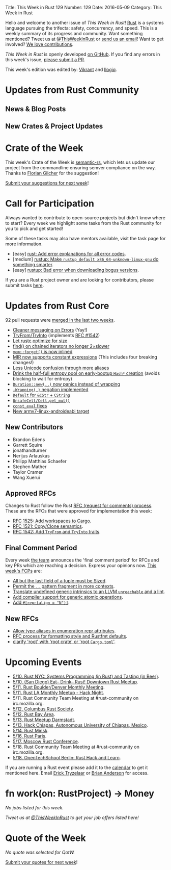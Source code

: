 Title: This Week in Rust 129
Number: 129
Date: 2016-05-09
Category: This Week in Rust

Hello and welcome to another issue of *This Week in Rust*!
[Rust](http://rust-lang.org) is a systems language pursuing the trifecta:
safety, concurrency, and speed. This is a weekly summary of its progress and
community. Want something mentioned? Tweet us at [@ThisWeekInRust](https://twitter.com/ThisWeekInRust) or [send us an
email](mailto:corey@octayn.net?subject=This%20Week%20in%20Rust%20Suggestion)!
Want to get involved? [We love
contributions](https://github.com/rust-lang/rust/blob/master/CONTRIBUTING.md).

*This Week in Rust* is openly developed [on GitHub](https://github.com/cmr/this-week-in-rust).
If you find any errors in this week's issue, [please submit a PR](https://github.com/cmr/this-week-in-rust/pulls).

This week's edition was edited by: [Vikrant](https://github.com/nasa42) and [llogiq](https://github.com/llogiq).

# Updates from Rust Community

## News & Blog Posts


## New Crates & Project Updates


# Crate of the Week

This week's Crate of the Week is [semantic-rs](https://github.com/semantic-rs/semantic-rs), which lets us update our project from the commandline ensuring semver compliance on the way. Thanks to [Florian Gilcher](https://users.rust-lang.org/users/skade) for the suggestion!

[Submit your suggestions for next week][submit_crate]!

[submit_crate]: https://users.rust-lang.org/t/crate-of-the-week/2704

# Call for Participation

Always wanted to contribute to open-source projects but didn't know where to start?
Every week we highlight some tasks from the Rust community for you to pick and get started!

Some of these tasks may also have mentors available, visit the task page for more information.

* [easy] [rust: Add error explanations for all error codes](https://github.com/rust-lang/rust/issues/32777).
* [medium] [rustup: Make `rustup default x86_64-unknown-linux-gnu` do something smarter](https://github.com/rust-lang-nursery/rustup.rs/issues/411).
* [easy] [rustup: Bad error when downloading bogus versions](https://github.com/rust-lang-nursery/rustup.rs/issues/390).

If you are a Rust project owner and are looking for contributors, please submit tasks [here][guidelines].

[guidelines]: https://users.rust-lang.org/t/twir-call-for-participation/4821

# Updates from Rust Core

92 pull requests were [merged in the last two weeks][merged].

[merged]: https://github.com/issues?q=is%3Apr+org%3Arust-lang+is%3Amerged+merged%3A2016-05-02..2016-05-09

* [Cleaner messaging on Errors](https://github.com/rust-lang/rust/pull/32756) (Yay!)
* [TryFrom/TryInto](https://github.com/rust-lang/rust/pull/33426) (implements [RFC #1542](https://github.com/rust-lang/rfcs/blob/master/text/1542-try-from.md))
* [Let rustc optimize for size](https://github.com/rust-lang/rust/pull/32386)
* [find() on chained iterators no longer 2×slower](https://github.com/rust-lang/rust/pull/33289)
* [`mem::forget()` is now inlined](https://github.com/rust-lang/rust/pull/33357)
* [MIR now supports constant expressions](https://github.com/rust-lang/rust/pull/33130) (This includes four breaking changes!)
* [Less Unicode confusion through more aliases](https://github.com/rust-lang/rust/pull/33128/files)
* [Drink the half-full entropy pool on early-bootup `Hash*` creation](https://github.com/rust-lang/rust/pull/33086) (avoids blocking to wait for entropy)
* [`Duration::new(..)` now panics instead of wrapping](https://github.com/rust-lang/rust/pull/33072)
* [`-Wrapping(_)` negation implemented](https://github.com/rust-lang/rust/pull/33067)
* [`Default` for `&CStr` + `CString`](https://github.com/rust-lang/rust/pull/32990)
* [`UnsafeCell/Cell.get_mut()`](https://github.com/rust-lang/rust/pull/32565)
* [`const_eval` fixes](https://github.com/rust-lang/rust/pull/33339)
* [New armv7-linux-androideabi target](https://github.com/rust-lang/rust/pull/33414)

## New Contributors

* Brandon Edens
* Garrett Squire
* jonathandturner
* Nerijus Arlauskas
* Philipp Matthias Schaefer
* Stephen Mather
* Taylor Cramer
* Wang Xuerui

## Approved RFCs

Changes to Rust follow the Rust [RFC (request for comments)
process](https://github.com/rust-lang/rfcs#rust-rfcs). These
are the RFCs that were approved for implementation this week:

* [RFC 1525: Add workspaces to Cargo](https://github.com/rust-lang/rfcs/pull/1525).
* [RFC 1521: Copy/Clone semantics](https://github.com/rust-lang/rfcs/pull/1521).
* [RFC 1542: Add `TryFrom` and `TryInto` traits](https://github.com/rust-lang/rfcs/pull/1542).

## Final Comment Period

Every week [the team](https://www.rust-lang.org/team.html) announces the
'final comment period' for RFCs and key PRs which are reaching a
decision. Express your opinions now. [This week's FCPs][fcp] are:

[fcp]: https://github.com/rust-lang/rfcs/labels/final-comment-period

* [All but the last field of a tuple must be Sized](https://github.com/rust-lang/rfcs/pull/1592).
* [Permit the `..` pattern fragment in more contexts](https://github.com/rust-lang/rfcs/pull/1492).
* [Translate undefined generic intrinsics to an LLVM `unreachable` and a lint](https://github.com/rust-lang/rfcs/pull/1478).
* [Add compiler support for generic atomic operations](https://github.com/rust-lang/rfcs/pull/1477).
* [Add `#[repr(align = "N")]`](https://github.com/rust-lang/rfcs/pull/1358).

## New RFCs

* [Allow type aliases in enumeration repr attributes](https://github.com/rust-lang/rfcs/pull/1605).
* [RFC process for formatting style and Rustfmt defaults](https://github.com/rust-lang/rfcs/pull/1607).
* [clarify 'root' with 'root crate' or 'root `Cargo.toml`'](https://github.com/rust-lang/rfcs/pull/1608).

# Upcoming Events

* [5/10. Rust NYC: Systems Programming (in Rust) and Tasting (in Beer)](http://www.meetup.com/Rust-NYC/events/230401806/).
* [5/10. (San Diego) Eat– Drink– Rust! Downtown Rust Meetup](http://www.meetup.com/San-Diego-Rust/events/230492925/).
* [5/11. Rust Boulder/Denver Monthly Meeting](http://www.meetup.com/Rust-Boulder-Denver/).
* [5/11. Rust LA Monthly Meetup - Hack Night](http://www.meetup.com/Rust-Los-Angeles/events/230365091/).
* 5/11. Rust Community Team Meeting at #rust-community on irc.mozilla.org.
* [5/12. Columbus Rust Society](http://www.meetup.com/columbus-rs/).
* [5/12. Rust Bay Area](http://www.meetup.com/Rust-Bay-Area/events/230624722/).
* [5/13. Rust Meetup Darmstadt](http://www.meetup.com/de-DE/Rust-Rhein-Main/events/230396961/).
* [5/13. Hack Chiapas, Autonomous University of Chiapas, Mexico](http://hackchiapas.com/).
* [5/14. Rust Minsk](http://www.meetup.com/Rust-%D0%B2-%D0%9C%D0%B8%D0%BD%D1%81%D0%BA%D0%B5/events/229283305/).
* [5/16. Rust Paris](http://www.meetup.com/Rust-Paris).
* [5/17. Moscow Rust Conference](https://rustycrate.ru/%D0%BD%D0%BE%D0%B2%D0%BE%D1%81%D1%82%D0%B8/2016/04/25/colaboratory-rust.html).
* 5/18. Rust Community Team Meeting at #rust-community on irc.mozilla.org.
* [5/18. OpenTechSchool Berlin: Rust Hack and Learn](http://www.meetup.com/opentechschool-berlin/).

If you are running a Rust event please add it to the [calendar] to get
it mentioned here. Email [Erick Tryzelaar][erickt] or [Brian
Anderson][brson] for access.

[calendar]: https://www.google.com/calendar/embed?src=apd9vmbc22egenmtu5l6c5jbfc%40group.calendar.google.com
[erickt]: mailto:erick.tryzelaar@gmail.com
[brson]: mailto:banderson@mozilla.com

# fn work(on: RustProject) -> Money

*No jobs listed for this week.*

*Tweet us at [@ThisWeekInRust](https://twitter.com/ThisWeekInRust) to get your job offers listed here!*

# Quote of the Week

*No quote was selected for QotW.*

[Submit your quotes for next week][submit]!

[submit]: http://users.rust-lang.org/t/twir-quote-of-the-week/328
